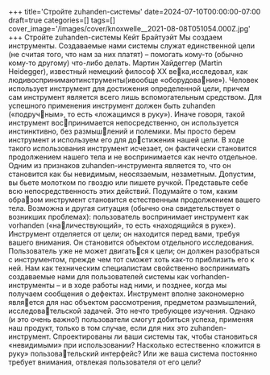 +++
title='Стройте zuhanden-системы'
date=2024-07-10T00:00:00-07:00
draft=true
categories=[]
tags=[]
cover_image='/images/cover/knoxwelle__2021-08-08T051054.000Z.jpg'
+++
Стройте zuhanden-системы
Кейт Брайтуэйт
Мы создаем инструменты. Создаваемые нами системы служат единственной
цели (не считая того, что нам за них платят) – помогать кому-то (обычно
кому-то другому) что-либо делать.
Мартин Хайдеггер (Martin Heidegger), известный немецкий философ XX века,исследовал, как людивоспринимаютинструменты(ивообще «оборудование»). Человек использует инструмент для достижения определенной цели,
причем сам инструмент является всего лишь вспомогательным средством.
Для успешного применения инструмент должен быть zuhanden («подручным», то есть «ложащимся в руку»). Иначе говоря, такой инструмент воспринимается непосредственно, он используется инстинктивно, без размышлений и полемики. Мы просто берем инструмент и используем его для достижения нашей цели. В ходе такого использования инструмент исчезает,
он фактически становится продолжением нашего тела и не воспринимается
как нечто отдельное. Одним из признаков zuhanden-инструмента является
то, что он становится как бы невидимым, неосязаемым, незаметным.
Допустим, вы бьете молотком по гвоздю или пишете ручкой. Представьте
себе всю непосредственность этих действий. Подумайте о том, каким образом инструмент становится естественным продолжением вашего тела.
Возможна и другая ситуация (обычно она свидетельствует о возникших
проблемах): пользователь воспринимает инструмент как vorhanden («наличествующий», то есть «находящийся в руке»). Инструмент отделяется
от цели; он находится перед вами, требуя вашего внимания. Он становится
объектом отдельного исследования. Пользователь уже не может двигаться к цели; он должен разобраться с инструментом, прежде чем тот сможет
хоть как-то приблизить его к ней. Нам как техническим специалистам
свойственно воспринимать создаваемые нами для пользователей системы
как vorhanden-инструменты – и в ходе работы над ними, и позднее, когда
мы получаем сообщения о дефектах. Инструмент вполне закономерно является для нас объектом рассмотрения, предметом размышлений, исследовательской задачей. Это нечто требующее изучения.
Однако (и это очень важно!) пользователи смогут добиться успеха, применяя
наш продукт, только в том случае, если для них это zuhanden-инструмент.
Спроектированы ли ваши системы так, чтобы становиться «невидимыми»
при использовании? Насколько естественно «ложится в руку» пользовательский интерфейс? Или же ваша система постоянно требует внимания,
отвлекая пользователя от его цели?
